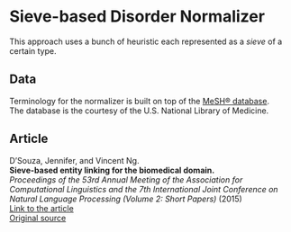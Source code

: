 # Sieve-based Disorder Normalizer

This approach uses a bunch of heuristic each represented as a *sieve* of a certain type.

## Data

Terminology for the normalizer is built on top of the [MeSH® database](https://www.nlm.nih.gov/databases/download/mesh.html).   
The database is the courtesy of the U.S. National Library of Medicine.

## Article

D’Souza, Jennifer, and Vincent Ng.  
**Sieve-based entity linking for the biomedical domain.**  
*Proceedings of the 53rd Annual Meeting of the Association for Computational Linguistics and the 7th International Joint Conference
 on Natural Language Processing (Volume 2: Short Papers)* (2015)  
[Link to the article](https://www.aclweb.org/anthology/P15-2049.pdf)  
[Original source](http://www.hlt.utdallas.edu/~jld082000/normalization/)